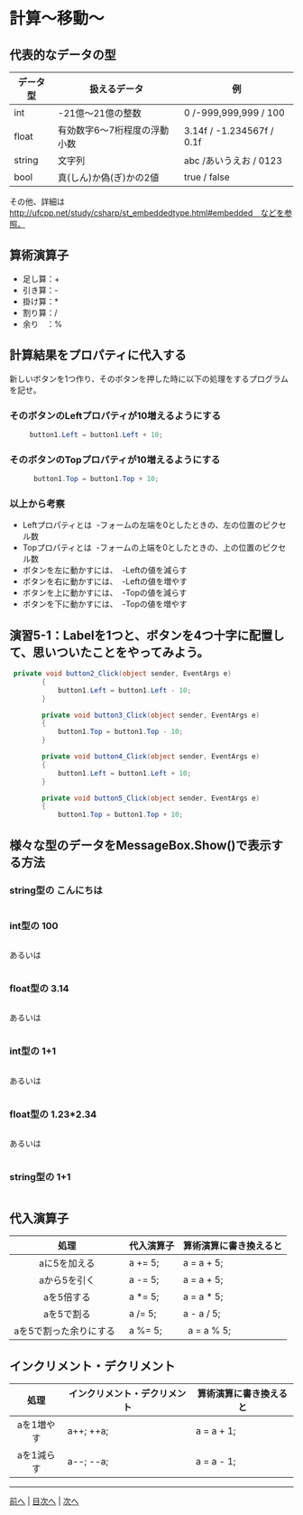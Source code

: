 # 計算～移動～

## 代表的なデータの型
|データ型|扱えるデータ|例|
|-------|-----------|--|
|int    | -21億～21億の整数  | 0 /-999,999,999 / 100 |
|float  | 有効数字6～7桁程度の浮動小数 | 3.14f / -1.234567f / 0.1f |
|string | 文字列　 | abc /あいうえお / 0123  |
|bool   | 真(しん)か偽(ぎ)かの2値 |true / false  |

その他、詳細は http://ufcpp.net/study/csharp/st_embeddedtype.html#embedded　などを参照。

## 算術演算子
- 足し算：+
- 引き算：-
- 掛け算：*
- 割り算：/
- 余り　：%

## 計算結果をプロパティに代入する
新しいボタンを1つ作り、そのボタンを押した時に以下の処理をするプログラムを記せ。

### そのボタンのLeftプロパティが10増えるようにする
```cs
     button1.Left = button1.Left + 10;
```

### そのボタンのTopプロパティが10増えるようにする
```cs
      button1.Top = button1.Top + 10;
```

### 以上から考察
- Leftプロパティとは
  -フォームの左端を0としたときの、左の位置のピクセル数
- Topプロパティとは
  -フォームの上端を0としたときの、上の位置のピクセル数
- ボタンを左に動かすには、
  -Leftの値を減らす
- ボタンを右に動かすには、
  -Leftの値を増やす
- ボタンを上に動かすには、
  -Topの値を減らす
- ボタンを下に動かすには、
  -Topの値を増やす

## 演習5-1：Labelを1つと、ボタンを4つ十字に配置して、思いついたことをやってみよう。

```cs
 private void button2_Click(object sender, EventArgs e)
        {
            button1.Left = button1.Left - 10;
        }

        private void button3_Click(object sender, EventArgs e)
        {
            button1.Top = button1.Top - 10;
        }

        private void button4_Click(object sender, EventArgs e)
        {
            button1.Left = button1.Left + 10;
        }

        private void button5_Click(object sender, EventArgs e)
        {
            button1.Top = button1.Top + 10;

```

## 様々な型のデータをMessageBox.Show()で表示する方法
### string型の こんにちは
```cs

```

### int型の 100
```cs

```

あるいは

```cs
```

### float型の 3.14
```cs

```

あるいは

```cs

```

### int型の 1+1
```cs

```

あるいは

```cs

```

### float型の 1.23*2.34
```cs

```

あるいは

```cs

```

### string型の 1+1
```cs

```

## 代入演算子
|処理                   |代入演算子|算術演算に書き換えると|
|:---------------------:|---------|-------------------|
|aに5を加える            | a += 5; |  a = a + 5;       |
|aから5を引く           |  a -= 5;  |  a = a + 5;       |
|aを5倍する             |  a *= 5; |  a = a * 5;       |
|aを5で割る             | a /= 5;  |  a - a / 5;       |
|aを5で割った余りにする   |a %= 5; |   a = a % 5;       |

## インクリメント・デクリメント
|処理      |インクリメント・デクリメント|算術演算に書き換えると|
|:-------:|--------------------------|----------------------|
|aを1増やす| a++;    ++a;           |  a = a + 1;       |		
|aを1減らす|a--;	  --a;           |  a = a - 1;       |

---

[前へ](04.md) | [目次へ](README.md#%E7%9B%AE%E6%AC%A1) | [次へ](06.md)

